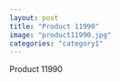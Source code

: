 ```yaml
---
layout: post
title: "Product 11990"
image: "product11990.jpg"
categories: "category1"
---
```

Product 11990
